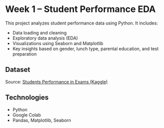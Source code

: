 # Week 1 – Student Performance EDA

This project analyzes student performance data using Python. It includes:
- Data loading and cleaning
- Exploratory data analysis (EDA)
- Visualizations using Seaborn and Matplotlib
- Key insights based on gender, lunch type, parental education, and test preparation

## Dataset
Source: [Students Performance in Exams (Kaggle)](https://www.kaggle.com/datasets/spscientist/students-performance-in-exams)

## Technologies
- Python
- Google Colab
- Pandas, Matplotlib, Seaborn

